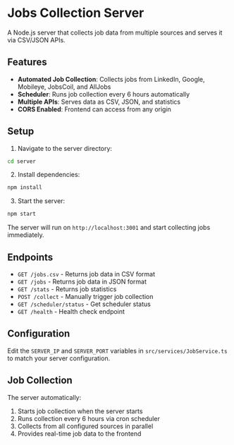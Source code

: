 # Jobs Collection Server

A Node.js server that collects job data from multiple sources and serves it via CSV/JSON APIs.

## Features

- **Automated Job Collection**: Collects jobs from LinkedIn, Google, Mobileye, JobsCoil, and AllJobs
- **Scheduler**: Runs job collection every 6 hours automatically
- **Multiple APIs**: Serves data as CSV, JSON, and statistics
- **CORS Enabled**: Frontend can access from any origin

## Setup

1. Navigate to the server directory:
```bash
cd server
```

2. Install dependencies:
```bash
npm install
```

3. Start the server:
```bash
npm start
```

The server will run on `http://localhost:3001` and start collecting jobs immediately.

## Endpoints

- `GET /jobs.csv` - Returns job data in CSV format
- `GET /jobs` - Returns job data in JSON format
- `GET /stats` - Returns job statistics
- `POST /collect` - Manually trigger job collection
- `GET /scheduler/status` - Get scheduler status
- `GET /health` - Health check endpoint

## Configuration

Edit the `SERVER_IP` and `SERVER_PORT` variables in `src/services/JobService.ts` to match your server configuration.

## Job Collection

The server automatically:
1. Starts job collection when the server starts
2. Runs collection every 6 hours via cron scheduler
3. Collects from all configured sources in parallel
4. Provides real-time job data to the frontend